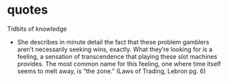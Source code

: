 # quotes
Tidbits of knowledge

- She describes in minute detail the fact that these problem gamblers aren’t necessarily seeking wins, exactly. What they’re looking for is a feeling, a sensation of transcendence that playing these slot machines provides. The most common name for this feeling, one where time itself seems to melt away, is “the zone.” (Laws of Trading, Lebron pg. 6)
